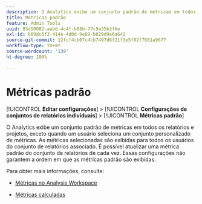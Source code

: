 ```yaml
---
description: O Analytics exibe um conjunto padrão de métricas em todos os relatórios de conversão, exceto quando um usuário seleciona um conjunto personalizado de métricas. As métricas selecionadas são exibidas para todos os usuários do conjunto de relatórios associado. É possível atualizar uma métrica padrão do conjunto de relatórios de cada vez. Essas configurações não garantem a ordem em que as métricas padrão são exibidas.
title: Métricas padrão
feature: Admin Tools
uuid: 85d50082-aab6-4c4f-b88b-77c9a35b3f6e
exl-id: b09dc5f3-414e-4d0d-9e89-b029d9a6a642
source-git-commit: 12fcf4cb07c4cb7497d6f21f3e5f82f7681a9677
workflow-type: tm+mt
source-wordcount: '139'
ht-degree: 100%

---
```


# Métricas padrão

[!UICONTROL **Editar configurações**] > [!UICONTROL **Configurações de conjuntos de relatórios individuais**] > [!UICONTROL **Métricas padrão**]

O Analytics exibe um conjunto padrão de métricas em todos os relatórios e projetos, exceto quando um usuário seleciona um conjunto personalizado de métricas. As métricas selecionadas são exibidas para todos os usuários do conjunto de relatórios associado. É possível atualizar uma métrica padrão do conjunto de relatórios de cada vez. Essas configurações não garantem a ordem em que as métricas padrão são exibidas.

Para obter mais informações, consulte:

* [Métricas no Analysis Workspace](/help/analyze/analysis-workspace/components/apply-create-metrics.md)

* [Métricas calculadas ](/help/components/c-calcmetrics/cm-overview.md)
